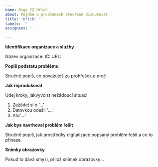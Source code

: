 ```yaml
---
name: Digi CZ Hřích
about: Pojďme o problémech otevřené diskutovat
title: 'Hřích: '
labels: ''
assignees: ''

---
```

**Identifikace organizace a služby**

Název organizace:
IČ: 
URL:

**Popiš podstatu problému**

Stručně popiš, co považuješ za prohřešek a proč

**Jak reprodukovat**

Udej kroky, jakvyvolst nežádoucí situaci
1. Zažádej si o '...'
2. Datovkou odešli '....'
3. Atd'....'

**Jak bys navrhoval problém řešit**

Stručně popiš, jak prostředky digitalizace popsaný problém řešit a co to přinese.

**Snímky obrazovky**

Pokud to dává smysl, přilož snímek obrazovky...
